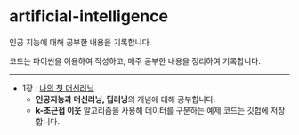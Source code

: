 # artificial-intelligence
인공 지능에 대해 공부한 내용을 기록합니다.

코드는 파이썬을 이용하여 작성하고, 매주 공부한 내용을 정리하여 기록합니다.

-----

- 1장 : [나의 첫 머신러닝](https://leedongyeop.notion.site/Chapter1-89be424aa39741aaa5ba2e2cb6f0f082)
  - **인공지능과 머신러닝, 딥러닝**의 개념에 대해 공부합니다.
  - **k-초근접 이웃** 알고리즘을 사용해 데이터를 구분하는 예제 코드는 깃헙에 저장합니다.
